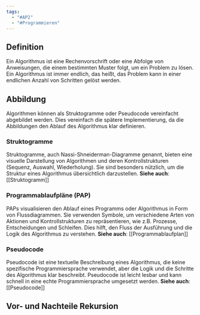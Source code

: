 ```yaml
---
tags:
  - "#AP2"
  - "#Programmieren"
---
```

## Definition
Ein Algorithmus ist eine Rechenvorschrift oder eine Abfolge von Anweisungen, die einem bestimmten Muster folgt, um ein Problem zu lösen. Ein Algorithmus ist immer endlich, das heißt, das Problem kann in einer endlichen Anzahl von Schritten gelöst werden.

## Abbildung
Algorithmen können als Struktogramme oder Pseudocode vereinfacht abgebildet werden. Dies vereinfach die spätere Implementierung, da die Abbildungen den Ablauf des Algorithmus klar definieren.

### Struktogramme
Struktogramme, auch Nassi-Shneiderman-Diagramme genannt, bieten eine visuelle Darstellung von Algorithmen und deren Kontrollstrukturen (Sequenz, Auswahl, Wiederholung). Sie sind besonders nützlich, um die Struktur eines Algorithmus übersichtlich darzustellen.
**Siehe auch**: [[Struktogramm]]

### Programmablaufpläne (PAP) 
PAPs visualisieren den Ablauf eines Programms oder Algorithmus in Form von Flussdiagrammen. Sie verwenden Symbole, um verschiedene Arten von Aktionen und Kontrollstrukturen zu repräsentieren, wie z.B. Prozesse, Entscheidungen und Schleifen. Dies hilft, den Fluss der Ausführung und die Logik des Algorithmus zu verstehen.
**Siehe auch**: [[Programmablaufplan]]

### Pseudocode
Pseudocode ist eine textuelle Beschreibung eines Algorithmus, die keine spezifische Programmiersprache verwendet, aber die Logik und die Schritte des Algorithmus klar beschreibt. Pseudocode ist leicht lesbar und kann schnell in eine echte Programmiersprache umgesetzt werden.
**Siehe auch**: [[Pseudocode]]


## Vor- und Nachteile Rekursion



